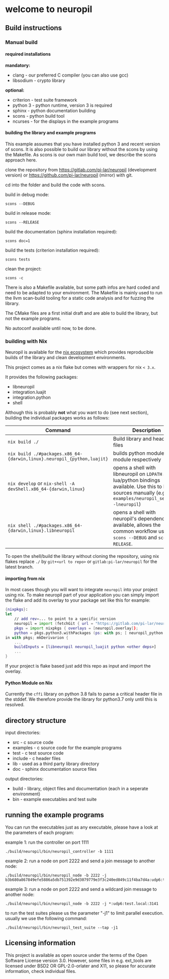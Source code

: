welcome to neuropil
===================

## Build instructions
### Manual build

#### required installations

**mandatory:**
- clang - our preferred C compiler (you can also use gcc)
- libsodium - crypto library

**optional:**
- criterion - test suite framework
- python 3 - python runtime, version 3 is required
- sphinx - python documentation building
- scons - python build tool
- ncurses - for the displays in the example programs


#### building the library and example programs

This example assumes that you have installed python 3 and recent version of scons. It is also possible to build our library without
the scons by using the Makefile. As scons is our own main build tool, we describe the scons approach here.

clone the repository from https://gitlab.com/pi-lar/neuropil (development version) or https://github.com/pi-lar/neuropil (mirror) with git.

cd into the folder and build the code with scons.

build in debug mode:

    scons --DEBUG

build in release mode:

    scons --RELEASE

build the documentation (sphinx installation required):

    scons doc=1

build the tests (criterion installation required):

    scons tests

clean the project:

    scons -c


There is also a Makefile available, but some path infos are hard coded and need to be adapted to your environment.
The Makefile is mainly used to run the llvm scan-build tooling for a static code analysis and for fuzzing the library.

The CMake files are a first initial draft and are able to build the library, but not the example programs.

No autoconf available until now, to be done.


### building with Nix

Neuropil is available for the [nix ecosystem](https://nixos.org/) which provides reproducible builds of the library and clean development environments.

This project comes as a nix flake but comes with wrappers for nix `< 3.x`.

It provides the following packages:
- libneuropil
- integration.luajit
- integration.python
- shell

Although this is probably **not** what you want to do (see next section), building the individual packages works as follows:

| Command                                                                    | Description                                                                                                                                                           |
| -------------------------------------------------------------------------- | --------------------------------------------------------------------------------------------------------------------------------------------------------------------- |
| `nix build ./`                                                             | Build library and header files                                                                                                                                        |
| `nix build ./#packages.x86_64-{darwin,linux}.neuropil_{python,luajit}` | builds python module or lua module respectively                                                                                                                         |
| `nix develop` or `nix-shell -A devShell.x86_64-{darwin,linux}`             | opens a shell with libneuropil on `LDPATH` and lua/python bindings available. Use this to build C sources manually (e.g. `$CC examples/neuropil_sender.c -lneuropil`)       |
| `nix shell ./#packages.x86_64-{darwin,linux}.libneuropil`                  | opens a shell with neuropil's dependencies available, allows the common workflow using `scons --DEBUG` and `scons --RELEASE`.                                               |

To open the shell/build the library without cloning the repository, using nix flakes replace `./` by `git+<url to repo>` or `gitlab:pi-lar/neuropil` for the latest branch.

#### importing from nix

In most cases though you will want to integrate `neuropil` into your project using nix. To make neuropil part of your application you can simply import the flake and add its overlay to your package set like this for example:

```nix
{nixpkgs}:
let
	// add rev=... to point to a specific version
	neuropil = import (fetchGit { url = "https://gitlab.com/pi-lar/neuropil.git"; });
	pkgs = import nixpkgs { overlays = [neuropil.overlay]};
	python = pkgs.python3.withPackages (ps: with ps; [ neuropil_python <other python>])
in with pkgs; mkDerivarion {
	...
	buildInputs = [libneuropil neuropil_luajit python <other deps>]
	...
}
```
If your project is flake based just add this repo as input and import the overlay.

#### Python Module on Nix

Currently the `cffi` library on python 3.8 fails to parse a critical header file in the stddef. We therefore provide the library for python3.7 only until this is resolved.


## directory structure

input directories:
 - src - c source code
 - examples - c source code for the example programs
 - test - c test source code
 - include - c header files
 - lib - used as a third party library directory
 - doc - sphinx documentation source files

output directories:
 - build - library, object files and documentation (each in a seperate environment)
 - bin - example executables and test suite


## running the example programs

You can run the executables just as any executable, please have a look at the parameters of each program:

example 1: run the controller on port 1111

	./build/neuropil/bin/neuropil_controller -b 1111

example 2: run a node on port 2222 and send a join message to another node:

	./build/neuropil/bin/neuropil_node -b 2222 -j b3b680a867849efe5886a5db751392e9d3079779e3f3c240ed849c11f4ba7d4a:udp6:test.local:3141

example 3: run a node on port 2222 and send a wildcard join message to another node:

	./build/neuropil/bin/neuropil_node -b 2222 -j *:udp6:test.local:3141

to run the test suites please us the parameter "-j1" to limit parallel execution.
usually we use the following command:

	./build/neuropil/bin/neuropil_test_suite --tap -j1
	
	
## Licensing information 

This project is available as open source under the terms of the Open Software License version 3.0. However, some files in e.g. ext_tools are licensed under BSD2 OR GPL-2.0-orlater and X11, so please for accurate information, check individual files.
